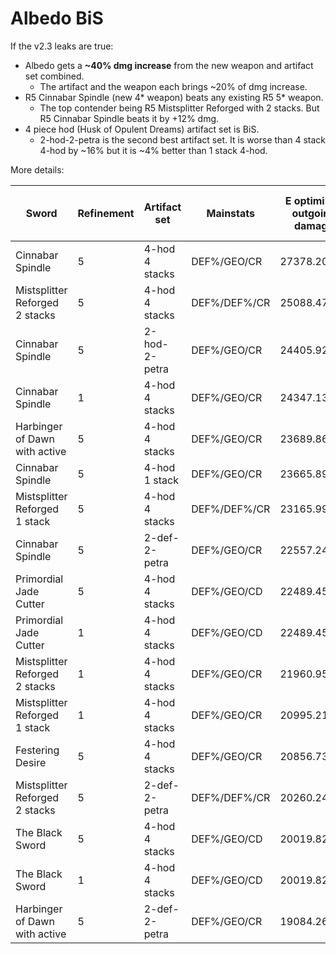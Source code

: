 # Albedo BiS

If the v2.3 leaks are true:
* Albedo gets a **~40% dmg increase** from the new weapon and artifact set combined.
  * The artifact and the weapon each brings ~20% of dmg increase.
* R5 Cinnabar Spindle (new 4* weapon) beats any existing R5 5* weapon.
  * The top contender being R5 Mistsplitter Reforged with 2 stacks. But R5 Cinnabar Spindle beats it by +12% dmg.
* 4 piece hod (Husk of Opulent Dreams) artifact set is BiS.
  * 2-hod-2-petra is the second best artifact set. It is worse than 4 stack 4-hod by ~16% but it is ~4% better than 1 stack 4-hod.

More details:

| Sword                          | Refinement | Artifact set   | Mainstats    | E optimized outgoing damage | Rotation optimized outgoing damage | Dmg compare |
| ------------------------------ | ---------- | -------------- | ------------ | ------------------ | ------------------------- | ----------- |
| Cinnabar Spindle               | 5          | 4-hod 4 stacks | DEF%/GEO/CR  | 27378.2087         | 490985.3209               | 143.46%     |
| Mistsplitter Reforged 2 stacks | 5          | 4-hod 4 stacks | DEF%/DEF%/CR | 25088.47908        | 494527.7233               | 131.46%     |
| Cinnabar Spindle               | 5          | 2-hod-2-petra  | DEF%/GEO/CR  | 24405.92091        | 443678.7641               | 127.89%     |
| Cinnabar Spindle               | 1          | 4-hod 4 stacks | DEF%/GEO/CR  | 24347.13107        | 445519.1564               | 127.58%     |
| Harbinger of Dawn with active  | 5          | 4-hod 4 stacks | DEF%/GEO/CR  | 23689.86551        | 455489.034                | 124.13%     |
| Cinnabar Spindle               | 5          | 4-hod 1 stack  | DEF%/GEO/CR  | 23665.89866        | 429856.1905               | 124.01%     |
| Mistsplitter Reforged 1 stack  | 5          | 4-hod 4 stacks | DEF%/DEF%/CR | 23165.99026        | 458811.2731               | 121.39%     |
| Cinnabar Spindle               | 5          | 2-def-2-petra  | DEF%/GEO/CR  | 22557.24426        | 404495.315                | 118.20%     |
| Primordial Jade Cutter         | 5          | 4-hod 4 stacks | DEF%/GEO/CD  | 22489.4531         | 501466.0586               | 117.84%     |
| Primordial Jade Cutter         | 1          | 4-hod 4 stacks | DEF%/GEO/CD  | 22489.4531         | 471169.299                | 117.84%     |
| Mistsplitter Reforged 2 stacks | 1          | 4-hod 4 stacks | DEF%/GEO/CR  | 21960.95621        | 447746.9543               | 115.07%     |
| Mistsplitter Reforged 1 stack  | 1          | 4-hod 4 stacks | DEF%/GEO/CR  | 20995.21495        | 429307.2487               | 110.01%     |
| Festering Desire               | 5          | 4-hod 4 stacks | DEF%/GEO/CR  | 20856.73504        | 394096.8716               | 109.29%     |
| Mistsplitter Reforged 2 stacks | 5          | 2-def-2-petra  | DEF%/DEF%/CR | 20260.24133        | 401872.5166               | 106.16%     |
| The Black Sword                | 5          | 4-hod 4 stacks | DEF%/GEO/CD  | 20019.82342        | 406402.987                | 104.90%     |
| The Black Sword                | 1          | 4-hod 4 stacks | DEF%/GEO/CD  | 20019.82342        | 401275.3014               | 104.90%     |
| Harbinger of Dawn with active  | 5          | 2-def-2-petra  | DEF%/GEO/CR  | 19084.26334        | 361659.5638               | 100.00%     |

